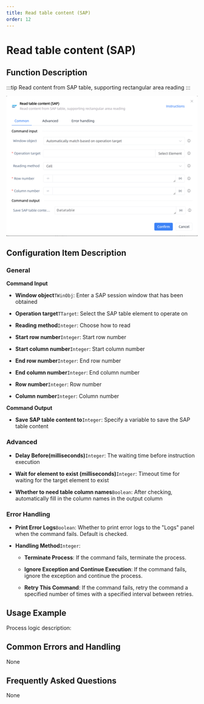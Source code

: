```yaml
---
title: Read table content (SAP)
order: 12
---
```


# Read table content (SAP)

## Function Description

:::tip 
Read content from SAP table, supporting rectangular area reading
:::

![Read table content (SAP)](../../../assets/Read%20table%20content%20(SAP)_command.png)

## Configuration Item Description

### General

**Command Input**

- **Window object**`TWinObj`: Enter a SAP session window that has been obtained

- **Operation target**`TTarget`: Select the SAP table element to operate on

- **Reading method**`Integer`: Choose how to read

- **Start row number**`Integer`: Start row number

- **Start column number**`Integer`: Start column number

- **End row number**`Integer`: End row number

- **End column number**`Integer`: End column number

- **Row number**`Integer`: Row number

- **Column number**`Integer`: Column number


**Command Output**

- **Save SAP table content to**`Integer`: Specify a variable to save the SAP table content

### Advanced

- **Delay Before(milliseconds)**`Integer`: The waiting time before instruction execution

- **Wait for element to exist (milliseconds)**`Integer`: Timeout time for waiting for the target element to exist

- **Whether to need table column names**`Boolean`: After checking, automatically fill in the column names in the output column

### Error Handling

- **Print Error Logs**`Boolean`: Whether to print error logs to the "Logs" panel when the command fails. Default is checked. 

- **Handling Method**`Integer`:

    - **Terminate Process**: If the command fails, terminate the process.

    - **Ignore Exception and Continue Execution**: If the command fails, ignore the exception and continue the process.

    - **Retry This Command**: If the command fails, retry the command a specified number of times with a specified interval between retries.

## Usage Example

Process logic description:

## Common Errors and Handling

None

## Frequently Asked Questions

None

